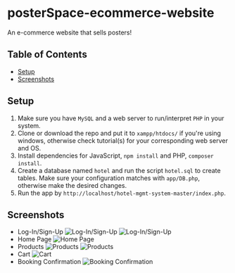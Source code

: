 # posterSpace-ecommerce-website
An e-commerce website that sells posters!
## Table of Contents
- [Setup](#setup)
- [Screenshots](#screenshots)

## Setup
1. Make sure you have `MySQL` and a web server to run/interpret `PHP` in your system.
2. Clone or download the repo and put it to `xampp/htdocs/` if you're using windows, otherwise check tutorial(s) for your corresponding web server and OS. 
3. Install dependencies for JavaScript, `npm install` and PHP, `composer install`.
4. Create a database named `hotel` and run the script `hotel.sql` to create tables. Make sure your configuration matches with `app/DB.php`, otherwise make the desired changes.
5. Run the app by `http://localhost/hotel-mgmt-system-master/index.php`.
 

## Screenshots
- Log-In/Sign-Up
![Log-In/Sign-Up](https://github.com/Nisha-2002/posterSpace-ecommerce-website/blob/main/screenshots-posterSpace/screencapture-localhost-posterSpace-signupform-php-2022-01-30-08_16_19.png)
![Log-In/Sign-Up](https://github.com/Nisha-2002/posterSpace-ecommerce-website/blob/main/screenshots-posterSpace/screencapture-localhost-posterSpace-account-php-2022-01-30-08_17_40.png)
- Home Page
![Home Page](https://github.com/Nisha-2002/posterSpace-ecommerce-website/blob/main/screenshots-posterSpace/screencapture-localhost-posterSpace-index-php-2022-01-30-08_18_09.png)
- Products
![Products](https://github.com/Nisha-2002/posterSpace-ecommerce-website/blob/main/screenshots-posterSpace/screencapture-localhost-posterSpace-products-php-2022-01-30-08_18_40.png)
![Products](https://github.com/Nisha-2002/posterSpace-ecommerce-website/blob/main/screenshots-posterSpace/screencapture-localhost-posterSpace-happy-php-2022-01-30-08_19_24.png)
- Cart
![Cart](https://github.com/Nisha-2002/posterSpace-ecommerce-website/blob/main/screenshots-posterSpace/screencapture-localhost-posterSpace-cart-php-2022-01-30-08_19_54.png)
- Booking Confirmation
![Booking Confirmation](https://github.com/Nisha-2002/posterSpace-ecommerce-website/blob/main/screenshots-posterSpace/screencapture-localhost-posterSpace-deliverydetails-php-2022-01-30-08_20_10.png)
